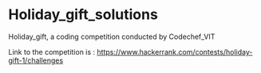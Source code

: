 # Holiday_gift_solutions
Holiday_gift, a coding competition conducted by Codechef_VIT

Link to the competition is :
https://www.hackerrank.com/contests/holiday-gift-1/challenges

